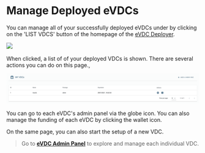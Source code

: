 # Manage Deployed eVDCs

You can manage all of your successfully deployed eVDCs under by clicking on the 'LIST VDCS' button of the homepage of the [eVDC Deployer](vdc.testnet.grid.tf).

![](img/deployer.png)

When clicked, a list of of your deployed VDCs is shown. There are several actions you can do on this page.,  

![](img/vdclist.png)

You can go to each eVDC's admin panel via the globe icon. You can also manage the funding of each eVDC by clicking the wallet icon. 

On the same page, you can also start the setup of a new VDC.

> Go to [__eVDC Admin Panel__](evdc_admin) to explore and manage each individual VDC.
